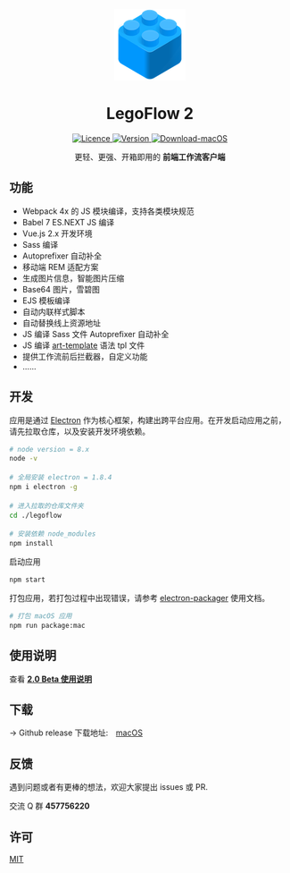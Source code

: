<p align="center">
    <a href="">
        <img alt="Logo" src="./icon/logo@128.png" />
    </a>
</p>

<h1 align="center"> LegoFlow 2 </h1>

<p align="center">
    <a href="https://opensource.org/licenses/MIT">
        <img alt="Licence" src="https://img.shields.io/badge/license-MIT-green.svg" />
    </a>
    <a href="">
        <img alt="Version" src="https://img.shields.io/badge/version-2.0-blue.svg" />
    </a>
    <a href="" target="_blank">
        <img alt="Download-macOS" src="https://img.shields.io/badge/download-macOS-brightgreen.svg" />
    </a>
</p>

<p align="center">
    更轻、更强、开箱即用的 <strong>前端工作流客户端</strong>
</p>

## 功能

* Webpack 4x 的 JS 模块编译，支持各类模块规范
* Babel 7 ES.NEXT JS 编译
* Vue.js 2.x 开发环境
* Sass 编译
* Autoprefixer 自动补全
* 移动端 REM 适配方案
* 生成图片信息，智能图片压缩
* Base64 图片，雪碧图
* EJS 模板编译
* 自动内联样式脚本
* 自动替换线上资源地址
* JS 编译 Sass 文件 Autoprefixer 自动补全
* JS 编译 [art-template](https://aui.github.io/art-template/zh-cn/index.html) 语法 tpl 文件
* 提供工作流前后拦截器，自定义功能
* ......

## 开发

应用是通过 [Electron](https://github.com/electron/electron) 作为核心框架，构建出跨平台应用。在开发启动应用之前，请先拉取仓库，以及安装开发环境依赖。

```sh
# node version = 8.x
node -v

# 全局安装 electron = 1.8.4
npm i electron -g

# 进入拉取的仓库文件夹
cd ./legoflow

# 安装依赖 node_modules
npm install
```

启动应用

```sh
npm start
```

打包应用，若打包过程中出现错误，请参考 [electron-packager](https://github.com/electron-userland/electron-packager) 使用文档。

```sh
# 打包 macOS 应用
npm run package:mac
```

## 使用说明

查看 **[2.0 Beta 使用说明](https://github.com/legoflow/legoflow/issues/12)**

## 下载

→ Github release 下载地址:&emsp;[macOS]()

## 反馈

遇到问题或者有更棒的想法，欢迎大家提出 issues 或 PR.

交流 Q 群 **457756220**

## 许可

[MIT](./LICENSE)
